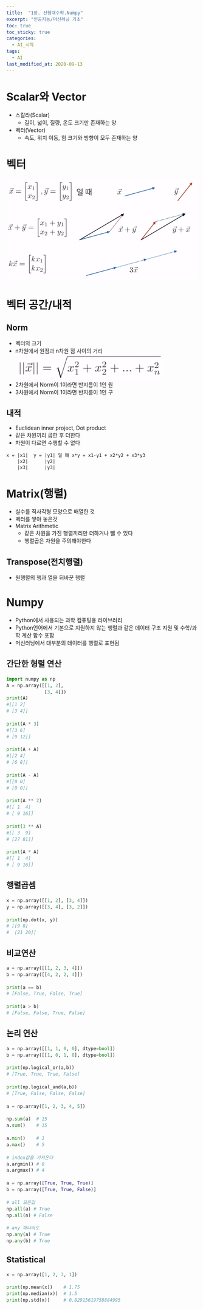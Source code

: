 ```yaml
---
title:  "1장. 선형대수학.Numpy"
excerpt: "인공지능/머신러닝 기초"
toc: true
toc_sticky: true
categories:
  - AI_시작
tags:
  - AI
last_modified_at: 2020-09-13
---
```


# Scalar와 Vector

* 스칼라(Scalar) 
  * 길이, 넓이, 질량, 온도 크기만 존재하는 양
* 벡터(Vector)
  * 속도, 위치 이동, 힘 크기와 방향이 모두 존재하는 양

# 벡터

![vector](/assets/images/elice/vector.PNG)  

# 벡터 공간/내적

## Norm

* 벡터의 크기
* n차원에서 원점과 n차원 점 사이의 거리  
![vector2](/assets/images/elice/vector2.PNG)   
* 2차원에서 Norm이 1이라면 반지름이 1인 원
* 3차원에서 Norm이 1이라면 반지름이 1인 구
  
## 내적

* Euclidean inner project, Dot product
* 같은 차원끼리 곱한 후 더한다
* 차원이 다르면 수행할 수 없다

```
x = |x1|  y = |y1| 일 떄 x*y = x1·y1 + x2*y2 + x3*y3
    |x2|      |y2|
    |x3|      |y3|
```

# Matrix(행렬)

* 실수를 직사각형 모양으로 배열한 것
* 벡터를 쌓아 놓은것
* Matrix Arithmetic
  * 같은 차원을 가진 행렬끼리만 더하거나 뺄 수 있다
  * 행렬곱은 차원을 주의해야한다 
  
## Transpose(전치행렬)

* 원행렬의 행과 열을 뒤바꾼 행렬

# Numpy

* Python에서 사용되는 과학 컴퓨팅용 라이브러리
* Python언어에서 기본으로 지원하지 않는 행렬과 같은 데이터 구조 지원 및 수학/과학 계산 함수 포함
* 머신러닝에서 대부분의 데이터를 행렬로 표현됨

## 간단한 형렬 연산

```python
import numpy as np
A = np.array([[1, 2],
              [3, 4]])
print(A)
#[[1 2]
# [3 4]]
 
print(A * 3)
#[[3 6]
# [9 12]]

print(A + A)
#[[2 4]
# [6 8]]

print(A - A)
#[[0 0]
# [0 0]]

print(A ** 2)
#[[ 1  4]
# [ 9 16]]

print(3 ** A)
#[[ 3  9]
# [27 81]]

print(A * A)
#[[ 1  4]
# [ 9 16]]
```

## 행렬곱셈

```python
x = np.array([[1, 2], [3, 4]])
y = np.array([[3, 4], [3, 2]])

print(np.dot(x, y))
# [[9 8]
#  [21 20]]
```

## 비교연산

```python
a = np.array([[1, 2, 3, 4]])
b = np.array([[4, 2, 2, 4]])

print(a == b)
# [False, True, False, True]

print(a > b)
# [False, False, True, False]
```

## 논리 연산

```python
a = np.array([[1, 1, 0, 0], dtype=bool])
b = np.array([[1, 0, 1, 0], dtype=bool])

print(np.logical_or(a,b))
# [True, True, True, False]

print(np.logical_and(a,b))
# [True, False, False, False]

a = np.array([1, 2, 3, 4, 5])

np.sum(a)  # 15
a.sum()    # 15

a.min()    # 1
a.max()    # 5

# index값을 가져온다
a.argmin() # 0
a.argmax() # 4

a = np.array([True, True, True)]
b = np.array([True, True, False)]

# all 모든값
np.all(a) # True
np.all(n) # False

# any 하나라도
np.any(a) # True
np.any(b) # True
```

## Statistical

```python
x = np.array([1, 2, 3, 1])

print(np.mean(x))    # 1.75
print(np.median(x))  # 1.5
print(np.std(x))     # 0.82915619758884995
```
